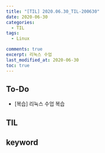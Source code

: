 ```yaml
---
title: "[TIL] 2020.06.30_TIL-200630"
date: 2020-06-30
categories:
  - TIL
tags:
  - Linux

comments: true
excerpt: 리눅스 수업
last_modified_at: 2020-06-30
toc: true
---
```


## To-Do
- [복습] 리눅스 수업 복습

## TIL

 
## keyword
